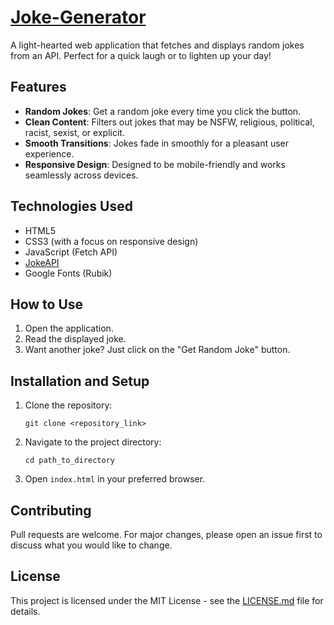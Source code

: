 # [Joke-Generator](https://kavya208.github.io/Joke-Generator/)

A light-hearted web application that fetches and displays random jokes from an API. Perfect for a quick laugh or to lighten up your day!

## Features

- **Random Jokes**: Get a random joke every time you click the button.
- **Clean Content**: Filters out jokes that may be NSFW, religious, political, racist, sexist, or explicit.
- **Smooth Transitions**: Jokes fade in smoothly for a pleasant user experience.
- **Responsive Design**: Designed to be mobile-friendly and works seamlessly across devices.

## Technologies Used

- HTML5
- CSS3 (with a focus on responsive design)
- JavaScript (Fetch API)
- [JokeAPI](https://v2.jokeapi.dev)
- Google Fonts (Rubik)

## How to Use

1. Open the application.
2. Read the displayed joke.
3. Want another joke? Just click on the "Get Random Joke" button.

## Installation and Setup

1. Clone the repository:
   ```
   git clone <repository_link>
   ```
2. Navigate to the project directory:
   ```
   cd path_to_directory
   ```
3. Open `index.html` in your preferred browser.

## Contributing

Pull requests are welcome. For major changes, please open an issue first to discuss what you would like to change.

## License

This project is licensed under the MIT License - see the [LICENSE.md](LICENSE.md) file for details.
